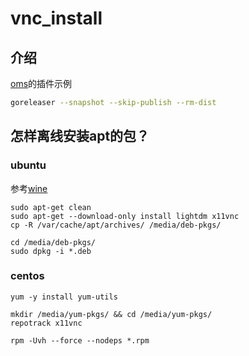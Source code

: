 # vnc_install

## 介绍
[oms](https://github.com/ssbeatty/oms)的插件示例

``` bash
goreleaser --snapshot --skip-publish --rm-dist
```

## 怎样离线安装apt的包？

### ubuntu
参考[wine](https://wiki.winehq.org/Ubuntu_zhcn)

```shell
sudo apt-get clean
sudo apt-get --download-only install lightdm x11vnc
cp -R /var/cache/apt/archives/ /media/deb-pkgs/

cd /media/deb-pkgs/
sudo dpkg -i *.deb
```

### centos

```shell
yum -y install yum-utils

mkdir /media/yum-pkgs/ && cd /media/yum-pkgs/
repotrack x11vnc

rpm -Uvh --force --nodeps *.rpm
```